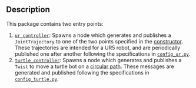 ## Description
This package contains two entry points:
1. [`ur_controller`](./robot_controllers/ur_controller.py): Spawns a node which generates and publishes a `JointTrajectory` to one of the two points specified in the [constructor](./robot_controllers/ur_controller.py#L18). 
These trajectories are intended for a UR5 robot, and are periodically published one after another following the specifications in [`config_ur.py`](./robot_controllers/config_ur.py).
2. [`turtle_controller`](./robot_controllers/turtle_controller.py): Spawns a node which generates and publishes a `Twist` to move a turtle bot on a [circular path](./robot_controllers/turtle_controller.py#L18). 
These messages are generated and published following the specifications in [`config_turtle.py`](./robot_controllers/config_turtle.py).